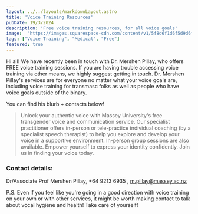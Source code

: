 ```yaml
---
layout: ../../layouts/markdownLayout.astro
title: 'Voice Training Resources'
pubDate: 19/3/2024
description: 'Free voice training resources, for all voice goals'
image:  'https://images.squarespace-cdn.com/content/v1/5f8d6f1d6f5d9d6f06cf8f99/1623639683720-NL3OKDJY11GVI1NVL5WL/52605675_10213739495065104_6252029639036764160_o.jpg'
tags: ["Voice Training", "Medical", "Free"]
featured: true
---
```


Hi all! We have recently been in touch with Dr. Mershen Pillay, who offers FREE voice training sessions. If you are having trouble accessing voice training via other means, we highly suggest getting in touch. Dr. Mershen Pillay's services are for everyone no matter what your voice goals are, including voice training for transmasc folks as well as people who have voice goals outside of the binary.

You can find his blurb + contacts below!

> Unlock your authentic voice with Massey University's free transgender voice and communication service. Our specialist practitioner offers in-person or tele-practice individual coaching (by a specialist speech therapist) to help you explore and develop your voice in a supportive environment. In-person group sessions are also available. Empower yourself to express your identity confidently. Join us in finding your voice today.

### Contact details:

Dr/Associate Prof Mershen Pillay, +64 9213 6935 , [m.pillay@massey.ac.nz](mailto:m.pillay@massey.ac.nz)

P.S. Even if you feel like you're going in a good direction with voice training on your own or
with other services, it might be worth making contact to talk about vocal hygiene and health!
Take care of yourself!


